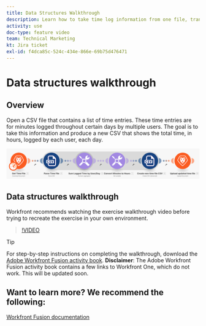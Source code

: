 ```yaml
---
title: Data Structures Walkthrough
description: Learn how to take time log information from one file, transform it, and produce a new file with the transformed data in [!DNL Adobe Workfront Fusion].
activity: use
doc-type: feature video
team: Technical Marketing
kt: Jira ticket
exl-id: f4dca85c-524c-434e-866e-69b75d476471
---
```

# Data structures walkthrough

## Overview

Open a CSV file that contains a list of time entries. These time entries are for minutes logged throughout certain days by multiple users. The goal is to take this information and produce a new CSV that shows the total time, in hours, logged by each user, each day.

![An image of a Fusion scenario](assets/data-structures-and-data-stores-1.png)

## Data structures walkthrough

Workfront recommends watching the exercise walkthrough video before trying to recreate the exercise in your own environment.

>[!VIDEO](https://video.tv.adobe.com/v/335294/?quality=12)

>[!TIP]
>
>For step-by-step instructions on completing the walkthrough, download the [Adobe Workfront Fusion activity book](/help/assets/adobe-workfront-fusion-activity-book.pdf). **Disclaimer**: The Adobe Workfront Fusion activity book contains a few links to Workfront One, which do not work. This will be updated soon.


## Want to learn more? We recommend the following:

[Workfront Fusion documentation](https://experienceleague.adobe.com/docs/workfront/using/adobe-workfront-fusion/workfront-fusion-2.html?lang=en)
